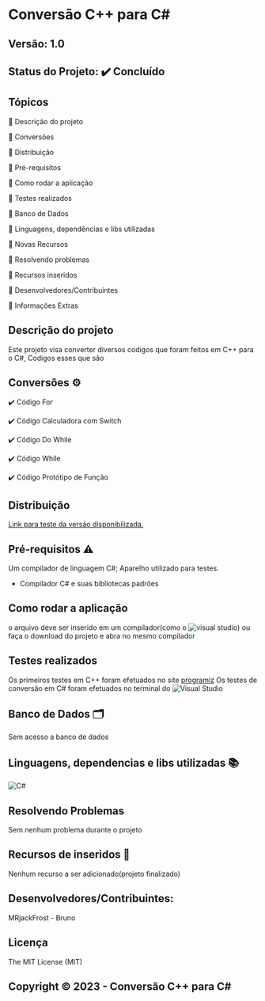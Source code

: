 # Conversão C++ para C#
## Versão: 1.0 
## Status do Projeto: ✔️ Concluído

## Tópicos
🔹 Descrição do projeto

🔹 Conversões

🔹 Distribuição

🔹 Pré-requisitos

🔹 Como rodar a aplicação

🔹 Testes realizados

🔹 Banco de Dados

🔹 Linguagens, dependências e libs utilizadas

🔹 Novas Recursos

🔹 Resolvendo problemas

🔹 Recursos inseridos 

🔹 Desenvolvedores/Contribuintes

🔹 Informações Extras

## Descrição do projeto
Este projeto visa converter diversos codigos que foram feitos em C++ para o C#, Codigos esses que são

## Conversões ⚙️
✔️ Código For

✔️ Código Calculadora com Switch

✔️ Código Do While

✔️ Código While

✔️ Código Protótipo de Função

## Distribuição
[Link para teste da versão disponibilizada.](https://github.com/MRJackFrost/AF_CONVERSAO)

## Pré-requisitos ⚠️    
Um compilador de linguagem C#;
Aparelho utilizado para testes.
- Compilador C# e suas bibliotecas padrões

## Como rodar a aplicação 
o arquivo deve ser inserido em um compilador(como o ![visual studio](https://img.shields.io/badge/Visual_Studio-5C2D91?style=for-the-badge&logo=visual%20studio&logoColor=white)) ou faça o download do projeto e abra no mesmo compilador

## Testes realizados
Os primeiros testes em C++ foram efetuados no site [programiz](https://www.programiz.com/cpp-programming/online-compiler/)
Os testes de conversão em C# foram efetuados no terminal do ![Visual Studio](https://img.shields.io/badge/Visual_Studio-5C2D91?style=for-the-badge&logo=visual%20studio&logoColor=white)

## Banco de Dados 🗂️
Sem acesso a banco de dados

## Linguagens, dependencias e libs utilizadas 📚
![C#](https://img.shields.io/badge/C%23-239120?style=for-the-badge&logo=c-sharp&logoColor=white)

## Resolvendo Problemas 
Sem nenhum problema durante o projeto

## Recursos de inseridos 🧰
Nenhum recurso a ser adicionado(projeto finalizado)

## Desenvolvedores/Contribuintes:
MRjackFrost - Bruno

## Licença
The MIT License (MIT)

## Copyright ©️ 2023 - Conversão C++ para C#
